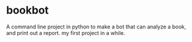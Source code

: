 # bookbot
A command line project in python to make a bot that can analyze a book, and print out a report. my first project in a while.